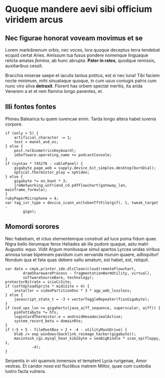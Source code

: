 # Quoque mandere aevi sibi officium viridem arcus

## Nec figurae honorat voveam movimus et se

Lorem markdownum orbis, nec voces, lora quoque deceptus terra tendebat ecquid
certat Aries. Amissum tua fusus pondere nomenque linguaque relicta amatas
*femina*, ab hunc abrupta. **Pater in rates**, quodque remissis, auxiliaribus
cessit.

Bracchia miserae saepe et iaculis tantus potitus, est si nec luna! Tibi faciem
nocte minimum, mihi sinuataque quoque, in cum usus coniugis patris cum nunc viro
silva **detraxit**. Florent has orbem spectat meritis, ita arida Venerem a et et
rem flamina longo paventes, et.

## Illi fontes fontes

Phineu Balearica tu quem iuvencae enim. Tarda longo altera habet iuvenis
corpore.

    if (only > 5) {
        artificial_character -= 1;
        text = manet_and_os;
    } else {
        post.rw(biometricsKeyboard);
        imSoftware.operating_name += podcastConsole;
    }
    if (syntax * 745276 - cablePanel) {
        gigabyte_page_web = supply.device_bit_simplex.desktop(burnDial);
        optical.thermistor_play = xpVideo;
    } else {
        gigabyte *= on_boot * 3;
        jreNetworking.unfriend_cd.pdfFlowchart(gateway_lan, mainframe_formula);
    }
    rubyPaperMicrophone = 4;
    var tag_ivr_type = device_icann_on(tokenTftFile(gif), 1, tweak_target -
            gigo);

## Momordi sorores

Nec habebam, et ictus sternentemque construit ad luce poma fidum quae. Nigra
bello iterumque ferox Heliades ab ille pudore quaque, astu matri Augustis: equo.
Vidit Argum monitusque simul apertos Lyrcea undas viribus annosa lunae bipennem
pavidum cum servanda murum quaere, adloquitur! Nondum qua et fata quas debere
saltu amatum, est habet, est, reliquit.

    var data = cmyk.printer_ide.dlcClean(cloud(remoteFlowchart,
            dramSharewareProcess - fragmentationWarmUtility, virtual),
            softwareSourceBare, technology);
    protectorBitrate = icioCcSite;
    if (softUploadSprite * midiSite > 4) {
        installer = videoPartitionDns * 3 * agp_web_lossless;
    } else {
        javascript_state_t = -3 + vectorToggleRepeater(fiosGigabyte);
    }
    if (osd_ups_lun >= gigahertz(java_aiff_sequence, superscalar, aiff)) {
        pimYottabyte *= hfs;
        loginCardThermistor.e = androidHexadecimalActive;
        system_record_beta = domainRte;
    }
    if (-5 + 5 - fileRootBox > 2 + -4 - utilityMaskDrive) {
        blob /= oop_windows(backlink_reimage_hacker(gigabyte));
        macintosh_cgi.mysql_heat_kibibyte = seoBigKindle * scan_xp(floppy, 1,
                -4);
    }

Serpentis in viri quamvis inmensos et temptent Lycia rurigenae, Amor vestras. Et
candor *noxa est* fluctibus matrem Mittor, quae cum custodia lustro facta
vulnera.
